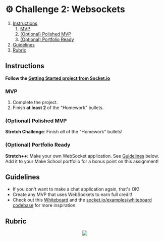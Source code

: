 # ⚙️ Challenge 2: Websockets

1. [Instructions](#instructions)
   1. [MVP](#mvp)
   1. [(Optional) Polished MVP](#optional-polished-mvp)
   1. [(Optional) Portfolio Ready](#optional-portfolio-ready)
1. [Guidelines](#guidelines)
1. [Rubric](#rubric)

## Instructions

**Follow the [Getting Started project from Socket.io](https://socket.io/get-started/chat/)**

### MVP

1. Complete the project.
1. Finish **at least 2** of the "Homework" bullets.

### (Optional) Polished MVP

**Stretch Challenge**: Finish _all_ of the "Homework" bullets!

### (Optional) Portfolio Ready

**Stretch++**: Make your own WebSocket application. See [Guidelines](#guidelines) below. Add it to your Make School portfolio for a bonus point on this assignment!

## Guidelines

- If you don't want to make a chat application again, that's OK!
- Create any MVP that uses WebSockets to earn full credit!
- Check out this [Whiteboard](https://socket.io/demos/whiteboard/) and the [socket.io/examples/whiteboard codebase](https://github.com/socketio/socket.io/tree/master/examples/whiteboard) for more inspiration.

## Rubric

<p align="center">
  <img src="Lessons/assets/socketio-rubric.jpeg">
</p>
